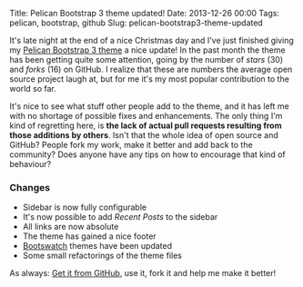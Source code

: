 Title: Pelican Bootstrap 3 theme updated!
Date: 2013-12-26 00:00
Tags: pelican, bootstrap, github
Slug: pelican-bootstrap3-theme-updated

It's late night at the end of a nice Christmas day and I've just finished giving my [Pelican Bootstrap 3 theme](https://github.com/DandyDev/pelican-bootstrap3) a nice update! In the past month the theme has been getting quite some attention, going by the number of _stars_ (30) and _forks_ (16) on GitHub. I realize that these are numbers the average open source project laugh at, but for me it's my most popular contribution to the world so far.

It's nice to see what stuff other people add to the theme, and it has left me with no shortage of possible fixes and enhancements. The only thing I'm kind of regretting here, is **the lack of actual pull requests resulting from those additions by others**. Isn't that the whole idea of open source and GitHub? People fork my work, make it better and add back to the community? Does anyone have any tips on how to encourage that kind of behaviour?

### Changes

* Sidebar is now fully configurable
* It's now possible to add _Recent Posts_ to the sidebar
* All links are now absolute
* The theme has gained a nice footer
* [Bootswatch](http://bootswatch.com/) themes have been updated
* Some small refactorings of the theme files

As always: [Get it from GitHub](https://github.com/DandyDev/pelican-bootstrap3), use it, fork it and help me make it better!





